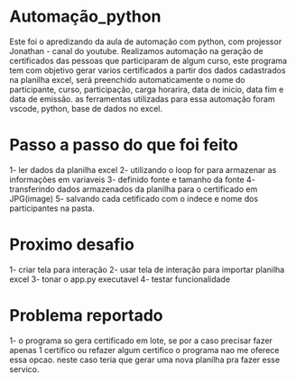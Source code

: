 # Automação_python

Este foi o apredizando da aula de automação com python, com projessor Jonathan - canal do youtube.
Realizamos automação na geração de certificados das pessoas que participaram de algum curso, este programa tem com objetivo gerar varios certificados a partir dos dados cadastrados na planilha excel, será preenchido automaticamente o nome do participante, curso, participação, carga horarira, data de inicio, data fim e data de emissão. 
as ferramentas utilizadas para essa automação foram vscode, python, base de dados no excel. 

# Passo a passo do que foi feito

1- ler dados da planilha excel 
2- utilizando o loop for para armazenar as informações em variaveis 
3- definido fonte e tamanho da fonte 
4- transferindo dados armazenados da planilha para o certificado em JPG(image)
5- salvando cada cetificado com o indece e nome dos participantes na pasta. 


# Proximo desafio 

1- criar tela para interação 
2- usar tela de interação para importar planilha excel
3- tonar o app.py executavel 
4- testar funcionalidade

# Problema reportado  

1- o programa so gera certificado em lote, se por a caso precisar fazer apenas 1 certifico ou refazer algum certifico o programa nao me oferece essa opcao. neste caso teria que gerar uma nova planilha pra fazer esse servico.
